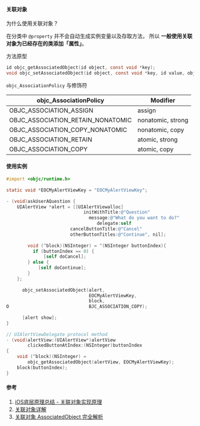#### 关联对象

为什么使用关联对象？

在分类中 `@property` 并不会自动生成实例变量以及存取方法， 所以 **一般使用关联对象为已经存在的类添加「属性」**。



方法原型

```c
id objc_getAssociatedObject(id object, const void *key);
void objc_setAssociatedObject(id object, const void *key, id value, objc_AssociationPolicy policy);
```



`objc_AssociationPolicy` 与修饰符

| objc_AssociationPolicy            | Modifier          |
| --------------------------------- | ----------------- |
| OBJC_ASSOCIATION_ASSIGN           | assign            |
| OBJC_ASSOCIATION_RETAIN_NONATOMIC | nonatomic, strong |
| OBJC_ASSOCIATION_COPY_NONATOMIC   | nonatomic, copy   |
| OBJC_ASSOCIATION_RETAIN           | atomic, strong    |
| OBJC_ASSOCIATION_COPY             | atomic, copy      |





#### 使用实例

```objective-c
#import <objc/runtime.h> 
     
static void *EOCMyAlertViewKey = "EOCMyAlertViewKey";  
 
- (void)askUserAQuestion {  
    UIAlertView *alert = [[UIAlertViewalloc]  
                             initWithTitle:@"Question"  
                               message:@"What do you want to do?"  
                                  delegate:self  
                        cancelButtonTitle:@"Cancel"  
                        otherButtonTitles:@"Continue", nil];  
 
        void (^block)(NSInteger) = ^(NSInteger buttonIndex){  
          if (buttonIndex == 0) {  
              [self doCancel];  
        } else {  
            [self doContinue];  
        }  
    };  
 
      objc_setAssociatedObject(alert,  
                               EOCMyAlertViewKey,  
                               block,  
O                              BJC_ASSOCIATION_COPY);  
 
      [alert show];  
}  
 
// UIAlertViewDelegate protocol method  
- (void)alertView:(UIAlertView*)alertView  
        clickedButtonAtIndex:(NSInteger)buttonIndex  
{  
    void (^block)(NSInteger) =  
        objc_getAssociatedObject(alertView, EOCMyAlertViewKey);  
    block(buttonIndex);  
} 
```


#### 参考

1. [iOS底层原理总结 - 关联对象实现原理](https://juejin.im/post/5af86b276fb9a07aa34a59e6)
2. [关联对象详解](https://www.jianshu.com/p/bf51e9d52188)
3. [关联对象 AssociatedObject 完全解析](https://draveness.me/ao)